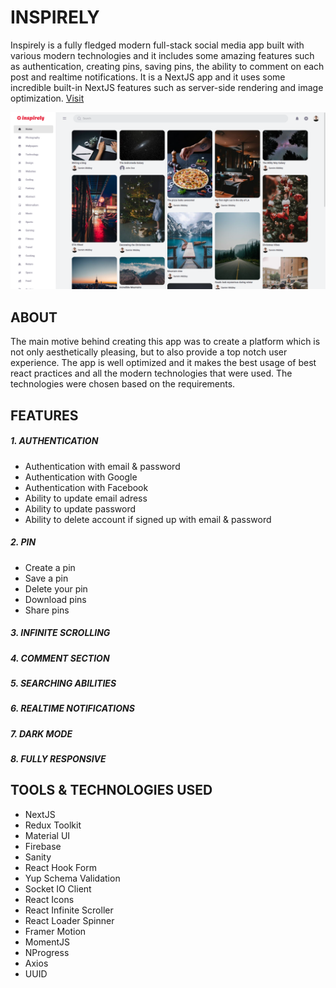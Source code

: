 # **INSPIRELY**

Inspirely is a fully fledged modern full-stack social media app built with various modern technologies and it includes some amazing features such as authentication, creating pins, saving pins, the ability to comment on each post and realtime notifications. It is a NextJS app and it uses some incredible built-in NextJS features such as server-side rendering and image optimization. <a href="https://inspirelyhub.vercel.app" target="_blank">Visit</a>

![demo image](./public/demo.png)

## **ABOUT**

The main motive behind creating this app was to create a platform which is not only aesthetically pleasing, but to also provide a top notch user experience. The app is well optimized and it makes the best usage of best react practices and all the modern technologies that were used. The technologies were chosen based on the requirements.

## **FEATURES**

##### **1. AUTHENTICATION**
   - Authentication with email & password
   - Authentication with Google
   - Authentication with Facebook
   - Ability to update email adress
   - Ability to update password
   - Ability to delete account if signed up with email & password

##### **2. PIN**
   - Create a pin
   - Save a pin
   - Delete your pin
   - Download pins
   - Share pins

##### **3. INFINITE SCROLLING**
##### **4. COMMENT SECTION**
##### **5. SEARCHING ABILITIES**
##### **6. REALTIME NOTIFICATIONS**
##### **7. DARK MODE**
##### **8. FULLY RESPONSIVE**

## **TOOLS & TECHNOLOGIES USED**
- NextJS
- Redux Toolkit
- Material UI
- Firebase
- Sanity
- React Hook Form
- Yup Schema Validation
- Socket IO Client
- React Icons
- React Infinite Scroller
- React Loader Spinner
- Framer Motion
- MomentJS
- NProgress
- Axios
- UUID
